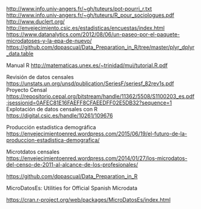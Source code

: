 http://www.info.univ-angers.fr/~gh/tuteurs/pot-pourri_r.txt
http://www.info.univ-angers.fr/~gh/tuteurs/R_pour_sociologues.pdf
http://www.duclert.org/
http://envejecimiento.csic.es/estadisticas/encuestas/index.html
https://www.datanalytics.com/2012/08/06/un-paseo-por-el-paquete-microdatoses-y-la-epa-de-nuevo/
https://github.com/dppascual/Data_Preparation_in_R/tree/master/plyr_dplyr_data.table

Manual R
http://matematicas.unex.es/~trinidad/mui/tutorial.R.pdf

Revisión de datos censales
https://unstats.un.org/unsd/publication/SeriesF/seriesf_82rev1s.pdf
Proyecto Censal
https://repositorio.cepal.org/bitstream/handle/11362/5508/S1100203_es.pdf;jsessionid=0AFEC81E16FAEFF8CFAEEDFF02E5DB32?sequence=1
Explotación de datos censales con R
https://digital.csic.es/handle/10261/109676

Producción estadística demográfica
https://envejecimientoenred.wordpress.com/2015/06/19/el-futuro-de-la-produccion-estadistica-demografica/

Microtdatos censales
https://envejecimientoenred.wordpress.com/2014/01/27/los-microdatos-del-censo-de-2011-al-alcance-de-los-profesionales/

https://github.com/dppascual/Data_Preparation_in_R

MicroDatosEs: Utilities for Official Spanish Microdata

https://cran.r-project.org/web/packages/MicroDatosEs/index.html

